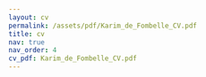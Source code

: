 ```yaml
---
layout: cv
permalink: /assets/pdf/Karim_de_Fombelle_CV.pdf
title: cv
nav: true
nav_order: 4
cv_pdf: Karim_de_Fombelle_CV.pdf
---
```

